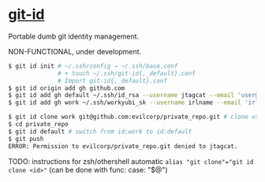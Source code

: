 # [git-id](https://github.com/jtagcat/git-id)
Portable dumb git identity management.

NON-FUNCTIONAL, under development.

```sh
$ git id init # ~/.ssh/config → ~/.ssh/base.conf
              # + touch ~/.ssh/git-id{,_default}.conf
              # Import git-id{,_default}.conf
$ git id origin add gh github.com
$ git id add gh default ~/.ssh/id_rsa --username jtagcat --email 'user@domain.tld'
$ git id add gh work ~/.ssh/workyubi_sk --username irlname --email 'irl@work.biz' --description 'Evilcorp'

$ git id clone work git@github.com:evilcorp/private_repo.git # clone using id:work
$ cd private_repo
$ git id default # switch from id:work to id:default
$ git push
ERROR: Permission to evilcorp/private_repo.git denied to jtagcat.
```

TODO: instructions for zsh/othershell automatic `alias "git clone"="git id clone <id>"` (can be done with func: case: "$@")
